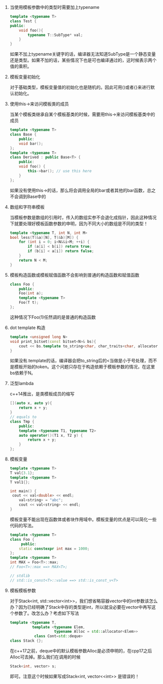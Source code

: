 1. 当使用模板参数中的类型时需要加上typename

   ```cpp
   template <typename T>
   class Test {
   public:
       void foo(){
           typename T::SubType* val;
       }
   }
   ```

   如果不加上typename关键字的话，编译器无法知道SubType是一个静态变量还是类型。如果不加的话，某些情况下也是可也编译通过的，这时候表示两个值的乘积。

2. 模板变量初始化

   对于基础类型，模板变量值的初始化也是随机的。因此可用()或者{}来进行默认初始化。

3. 使用this->来访问模板类的成员

   当某个模板类继承自某个模板基类的时候，需要用this->来访问模板基类中的成员

   ```cpp
   template <typename T>
   class Base {
       public:
       void bar();
   };
   template <typename T>
   class Derived : public Base<T> {
       public:
       void foo() {
           this->bar(); // use this here
       }
   };
   ```

   如果没有使用this->的话，那么将会调用全局的bar或者其他的bar函数，总之不会调到Base中的

4. 数组和字符串模板

   当模板参数是数组的引用时，传入的数组实参不会退化成指针，因此这种情况下就要处理好模板函数参数的申明，因为不同大小的数组是不同的类型！

   ```cpp
   template <typename T, int N, int M>
   bool less(T(&a)[N], T(&b)[M]) {
       for (int i = 0; i<N&&i<M; ++i) {
           if (a[i] < b[i]) return true;
           if (b[i] < a[i]) return false;
       }
       return N < M;
   }
   ```

5. 模板构造函数或模板赋值函数不会影响到普通的构造函数和赋值函数

   ```cpp
   class Foo {
       public:
       Foo(int a);
       template <typename T>
       Foo(T t);
   };
   ```

   这种情况下Foo(1)任然调的是普通的构造函数

6. dot template 构造

   ```cpp
   template <unsigned long N>
   void print_bitset(const bitset<N>& bs){
       cout << bs.template to_string<char, char_traits<char, allocator<char>>();
   }
   ```

   如果没有.template的话，编译器会把to_string后的<当做是小于号处理，而不是模板开始的token。这个问题只存在于构造依赖于模板参数的情况，在这里bs依赖于N。

7. 泛型lambda

   c++14推出，是类模板成员的缩写

   ```cpp
   [](auto x, auto y){
       return x + y;
   }
   // equals to
   class Tmp {
       public:	
       template <typename T1, typename T2>
       auto operator()(T1 x, T2 y) {
           return x + y;
       }
   };
   ```

8. 模板变量

   ```cpp
   template <typename T>
   T val{3.1};
   template <typename T>
   T val1{};
   
   int main() { 
   	cout << val<double> << endl;
       val<string> = "abc";
       cout << val<string> << endl;
   }
   ```

   模板变量不能出现在函数体或者块作用域中。模板变量的优点是可以简化一些代码的写法。

   ```cpp
   template <typename T>
   class Foo {
     	public:
       static constexpr int max = 1000;
   };
   template <typename T>
   int MAX = Foo<T>::max;
   // Foo<T>::max ==> MAX<T>;
   
   // stdlib
   // std::is_const<T>::value ==> std::is_const_v<T>
   ```

9. 模板模板参数

   对于Stack\<int, std::vector\<int\>\>，我们想省略容器vector中的int参数该怎么办？因为已经明确了Stack中存的类型是int，所以就没必要在vector中再写这个参数了。改怎么办？考虑如下写法

   ```cpp
   template <typename T, 
             template <typename Elem, 
                       typename Alloc = std::allocator<Elem>>
              class Cont=std::deque>
   class Stack {};
   ```

   在c++17之前，deque中的默认模板参数Alloc是必须申明的，在cpp17之后Alloc可去掉。那么我们在调用的时候

   ```cpp
   Stack<int, vector> s;
   ```

   即可。注意这个时候如果写成Stack\<int, vector\<\<int\>\> 是错误的！

   

